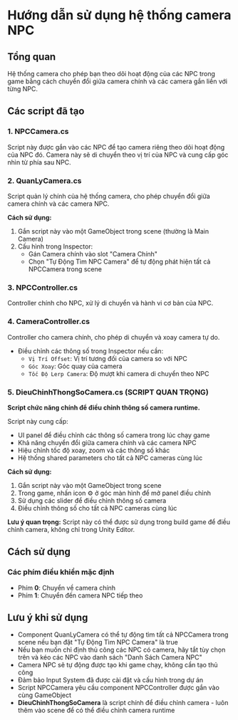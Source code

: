# Hướng dẫn sử dụng hệ thống camera NPC

## Tổng quan
Hệ thống camera cho phép bạn theo dõi hoạt động của các NPC trong game bằng cách chuyển đổi giữa camera chính và các camera gắn liền với từng NPC.

## Các script đã tạo

### 1. NPCCamera.cs
Script này được gắn vào các NPC để tạo camera riêng theo dõi hoạt động của NPC đó. Camera này sẽ di chuyển theo vị trí của NPC và cung cấp góc nhìn từ phía sau NPC.

### 2. QuanLyCamera.cs
Script quản lý chính của hệ thống camera, cho phép chuyển đổi giữa camera chính và các camera NPC.

**Cách sử dụng:**
1. Gắn script này vào một GameObject trong scene (thường là Main Camera)
2. Cấu hình trong Inspector:
   - Gán Camera chính vào slot "Camera Chính"
   - Chọn "Tự Động Tìm NPC Camera" để tự động phát hiện tất cả NPCCamera trong scene

### 3. NPCController.cs
Controller chính cho NPC, xử lý di chuyển và hành vi cơ bản của NPC.

### 4. CameraController.cs
Controller cho camera chính, cho phép di chuyển và xoay camera tự do.

- Điều chỉnh các thông số trong Inspector nếu cần:
  - `Vị Trí Offset`: Vị trí tương đối của camera so với NPC
  - `Góc Xoay`: Góc quay của camera
  - `Tốc Độ Lerp Camera`: Độ mượt khi camera di chuyển theo NPC

### 5. DieuChinhThongSoCamera.cs (SCRIPT QUAN TRỌNG)
**Script chức năng chính để điều chỉnh thông số camera runtime.**

Script này cung cấp:
- UI panel để điều chỉnh các thông số camera trong lúc chạy game
- Khả năng chuyển đổi giữa camera chính và các camera NPC  
- Hiệu chỉnh tốc độ xoay, zoom và các thông số khác
- Hệ thống shared parameters cho tất cả NPC cameras cùng lúc

**Cách sử dụng:**
1. Gắn script này vào một GameObject trong scene
2. Trong game, nhấn icon ⚙️ ở góc màn hình để mở panel điều chỉnh
3. Sử dụng các slider để điều chỉnh thông số camera
4. Điều chỉnh thông số cho tất cả NPC cameras cùng lúc

**Lưu ý quan trọng:** Script này có thể được sử dụng trong build game để điều chỉnh camera, không chỉ trong Unity Editor.

## Cách sử dụng

### Các phím điều khiển mặc định
- Phím **0**: Chuyển về camera chính
- Phím **1**: Chuyển đến camera NPC tiếp theo

## Lưu ý khi sử dụng
- Component QuanLyCamera có thể tự động tìm tất cả NPCCamera trong scene nếu bạn đặt "Tự Động Tìm NPC Camera" là true
- Nếu bạn muốn chỉ định thủ công các NPC có camera, hãy tắt tùy chọn trên và kéo các NPC vào danh sách "Danh Sách Camera NPC"
- Camera NPC sẽ tự động được tạo khi game chạy, không cần tạo thủ công
- Đảm bảo Input System đã được cài đặt và cấu hình trong dự án
- Script NPCCamera yêu cầu component NPCController được gắn vào cùng GameObject
- **DieuChinhThongSoCamera** là script chính để điều chỉnh camera - luôn thêm vào scene để có thể điều chỉnh camera runtime
